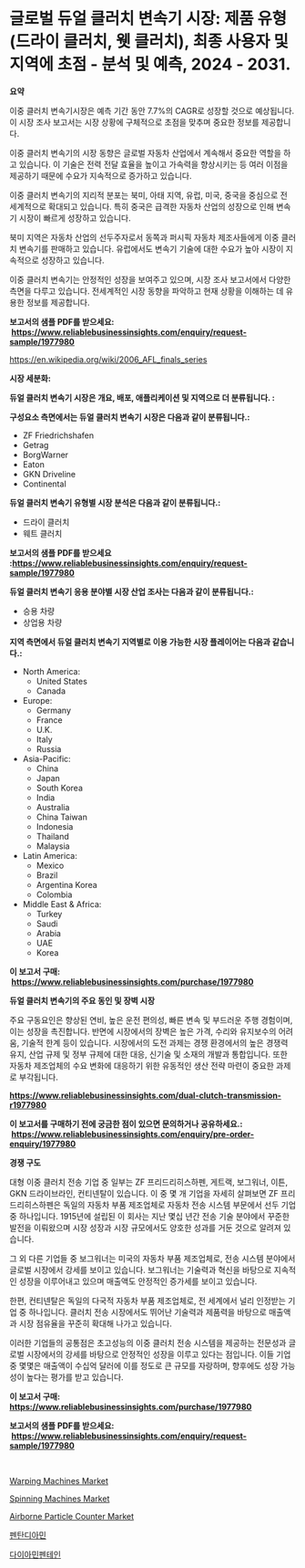 <p><h1>글로벌 듀얼 클러치 변속기 시장: 제품 유형 (드라이 클러치, 웻 클러치), 최종 사용자 및 지역에 초점 - 분석 및 예측, 2024 - 2031.</h1></p><p><strong>요약</strong></p>
<p><p>이중 클러치 변속기시장은 예측 기간 동안 7.7%의 CAGR로 성장할 것으로 예상됩니다. 이 시장 조사 보고서는 시장 상황에 구체적으로 초점을 맞추며 중요한 정보를 제공합니다.</p><p>이중 클러치 변속기의 시장 동향은 글로벌 자동차 산업에서 계속해서 중요한 역할을 하고 있습니다. 이 기술은 전력 전달 효율을 높이고 가속력을 향상시키는 등 여러 이점을 제공하기 때문에 수요가 지속적으로 증가하고 있습니다.</p><p>이중 클러치 변속기의 지리적 분포는 북미, 아태 지역, 유럽, 미국, 중국을 중심으로 전 세계적으로 확대되고 있습니다. 특히 중국은 급격한 자동차 산업의 성장으로 인해 변속기 시장이 빠르게 성장하고 있습니다.</p><p>북미 지역은 자동차 산업의 선두주자로서 동쪽과 퍼시픽 자동차 제조사들에게 이중 클러치 변속기를 판매하고 있습니다. 유럽에서도 변속기 기술에 대한 수요가 높아 시장이 지속적으로 성장하고 있습니다.</p><p>이중 클러치 변속기는 안정적인 성장을 보여주고 있으며, 시장 조사 보고서에서 다양한 측면을 다루고 있습니다. 전세계적인 시장 동향을 파악하고 현재 상황을 이해하는 데 유용한 정보를 제공합니다.</p></p>
<p><strong>보고서의 샘플 PDF를 받으세요: &nbsp;<a href="https://www.reliablebusinessinsights.com/enquiry/request-sample/1977980">https://www.reliablebusinessinsights.com/enquiry/request-sample/1977980</a></strong></p>
<p><a href="https://en.wikipedia.org/wiki/2006_AFL_finals_series">https://en.wikipedia.org/wiki/2006_AFL_finals_series</a></p>
<p><strong>시장 세분화:</strong></p>
<p><strong> 듀얼 클러치 변속기 시장은 개요, 배포, 애플리케이션 및 지역으로 더 분류됩니다. :</strong></p>
<p><strong>구성요소 측면에서는 듀얼 클러치 변속기 시장은 다음과 같이 분류됩니다.:</strong></p>
<p><ul><li>ZF Friedrichshafen</li><li>Getrag</li><li>BorgWarner</li><li>Eaton</li><li>GKN Driveline</li><li>Continental</li></ul></p>
<p><strong> 듀얼 클러치 변속기 유형별 시장 분석은 다음과 같이 분류됩니다.:</strong></p>
<p><ul><li>드라이 클러치</li><li>웨트 클러치</li></ul></p>
<p><strong>보고서의 샘플 PDF를 받으세요 :<a href="https://www.reliablebusinessinsights.com/enquiry/request-sample/1977980">https://www.reliablebusinessinsights.com/enquiry/request-sample/1977980</a></strong></p>
<p><strong> 듀얼 클러치 변속기 응용 분야별 시장 산업 조사는 다음과 같이 분류됩니다.:</strong></p>
<p><ul><li>승용 차량</li><li>상업용 차량</li></ul></p>
<p><strong>지역 측면에서 듀얼 클러치 변속기 지역별로 이용 가능한 시장 플레이어는 다음과 같습니다.:</strong></p>
<p><ul>
    <li>
        North America:
        <ul>
            <li>United States</li>
            <li>Canada</li>
        </ul>
    </li>
    <li>
        Europe:
        <ul>
            <li>Germany</li>
            <li>France</li>
            <li>U.K.</li>
            <li>Italy</li>
            <li>Russia</li>
        </ul>
    </li>
    <li>
        Asia-Pacific:
        <ul>
            <li>China</li>
            <li>Japan</li>
            <li>South Korea</li>
            <li>India</li>
            <li>Australia</li>
            <li>China Taiwan</li>
            <li>Indonesia</li>
            <li>Thailand</li>
            <li>Malaysia</li>
        </ul>
    </li>
    <li>
        Latin America:
        <ul>
            <li>Mexico</li>
            <li>Brazil</li>
            <li>Argentina Korea</li>
            <li>Colombia</li>
        </ul>
    </li>
    <li>
        Middle East & Africa:
        <ul>
            <li>Turkey</li>
            <li>Saudi</li>
            <li>Arabia</li>
            <li>UAE</li>
            <li>Korea</li>
        </ul>
    </li>
    </ul></p>
<p><strong>이 보고서 구매: &nbsp;<a href="https://www.reliablebusinessinsights.com/purchase/1977980">https://www.reliablebusinessinsights.com/purchase/1977980</a></strong></p>
<p><strong>듀얼 클러치 변속기의 주요 동인 및 장벽 시장</strong></p>
<p><p>주요 구동요인은 향상된 연비, 높은 운전 편의성, 빠른 변속 및 부드러운 주행 경험이며, 이는 성장을 촉진합니다. 반면에 시장에서의 장벽은 높은 가격, 수리와 유지보수의 어려움, 기술적 한계 등이 있습니다. 시장에서의 도전 과제는 경쟁 환경에서의 높은 경쟁력 유지, 산업 규제 및 정부 규제에 대한 대응, 신기술 및 소재의 개발과 통합입니다. 또한 자동차 제조업체의 수요 변화에 대응하기 위한 유동적인 생산 전략 마련이 중요한 과제로 부각됩니다.</p></p>
<p><strong><a href="https://www.reliablebusinessinsights.com/dual-clutch-transmission-r1977980">https://www.reliablebusinessinsights.com/dual-clutch-transmission-r1977980</a></strong></p>
<p><strong>이 보고서를 구매하기 전에 궁금한 점이 있으면 문의하거나 공유하세요.: &nbsp;<a href="https://www.reliablebusinessinsights.com/enquiry/pre-order-enquiry/1977980">https://www.reliablebusinessinsights.com/enquiry/pre-order-enquiry/1977980</a></strong></p>
<p><strong>경쟁 구도</strong></p>
<p><p>대형 이중 클러치 전송 기업 중 일부는 ZF 프리드리히스하펜, 게트랙, 보그워너, 이튼, GKN 드라이브라인, 컨티넨탈이 있습니다. 이 중 몇 개 기업을 자세히 살펴보면 ZF 프리드리히스하펜은 독일의 자동차 부품 제조업체로 자동차 전송 시스템 부문에서 선두 기업 중 하나입니다. 1915년에 설립된 이 회사는 지난 몇십 년간 전송 기술 분야에서 꾸준한 발전을 이뤄왔으며 시장 성장과 시장 규모에서도 양호한 성과를 거둔 것으로 알려져 있습니다.</p><p>그 외 다른 기업들 중 보그워너는 미국의 자동차 부품 제조업체로, 전송 시스템 분야에서 글로벌 시장에서 강세를 보이고 있습니다. 보그워너는 기술력과 혁신을 바탕으로 지속적인 성장을 이루어내고 있으며 매출액도 안정적인 증가세를 보이고 있습니다.</p><p>한편, 컨티넨탈은 독일의 다국적 자동차 부품 제조업체로, 전 세계에서 널리 인정받는 기업 중 하나입니다. 클러치 전송 시장에서도 뛰어난 기술력과 제품력을 바탕으로 매출액과 시장 점유율을 꾸준히 확대해 나가고 있습니다.</p><p>이러한 기업들의 공통점은 초고성능의 이중 클러치 전송 시스템을 제공하는 전문성과 글로벌 시장에서의 강세를 바탕으로 안정적인 성장을 이루고 있다는 점입니다. 이들 기업 중 몇몇은 매출액이 수십억 달러에 이를 정도로 큰 규모를 자랑하며, 향후에도 성장 가능성이 높다는 평가를 받고 있습니다.</p></p>
<p><strong>이 보고서 구매: &nbsp; <a href="https://www.reliablebusinessinsights.com/purchase/1977980">https://www.reliablebusinessinsights.com/purchase/1977980</a></strong></p>
<p><strong>보고서의 샘플 PDF를 받으세요: &nbsp;<a href="https://www.reliablebusinessinsights.com/enquiry/request-sample/1977980">https://www.reliablebusinessinsights.com/enquiry/request-sample/1977980</a></strong><strong></strong></p>
<p>&nbsp;</p>
<p><p><a href="https://github.com/SheilaBruen2023/Market-Research-Report-List-1/blob/main/warping-machines-market.md">Warping Machines Market</a></p><p><a href="https://github.com/arionmp/Market-Research-Report-List-4/blob/main/spinning-machines-market.md">Spinning Machines Market</a></p><p><a href="https://issuu.com/reportprime-2/docs/airborne-particle-counter-market-size-2030.pptx">Airborne Particle Counter Market</a></p><p><a href="https://github.com/hxzi07639916/Market-Research-Report-List-2/blob/main/9039059172875.md">펜탄디아민</a></p><p><a href="https://github.com/mdmazharulnwr786/Market-Research-Report-List-1/blob/main/9245775172874.md">다이아민펜테인</a></p></p>